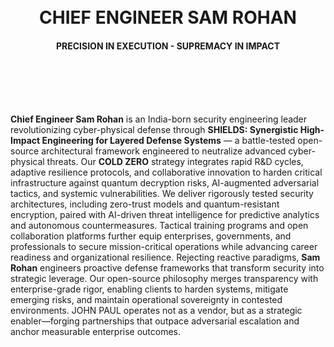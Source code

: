 <br><br><br><br>

<h1 align="center">CHIEF ENGINEER SAM ROHAN</h1>
<h4 align="center">PRECISION IN EXECUTION - SUPREMACY IN IMPACT</h4>

<br><br><br><br>


**Chief Engineer Sam Rohan** is an India-born security engineering leader revolutionizing cyber-physical defense through **SHIELDS: Synergistic High-Impact Engineering for Layered Defense Systems** — a battle-tested open-source architectural framework engineered to neutralize advanced cyber-physical threats. Our **COLD ZERO** strategy integrates rapid R&D cycles, adaptive resilience protocols, and collaborative innovation to harden critical infrastructure against quantum decryption risks, AI-augmented adversarial tactics, and systemic vulnerabilities. We deliver rigorously tested security architectures, including zero-trust models and quantum-resistant encryption, paired with AI-driven threat intelligence for predictive analytics and autonomous countermeasures. Tactical training programs and open collaboration platforms further equip enterprises, governments, and professionals to secure mission-critical operations while advancing career readiness and organizational resilience. Rejecting reactive paradigms, **Sam Rohan** engineers proactive defense frameworks that transform security into strategic leverage. Our open-source philosophy merges transparency with enterprise-grade rigor, enabling clients to harden systems, mitigate emerging risks, and maintain operational sovereignty in contested environments. JOHN PAUL operates not as a vendor, but as a strategic enabler—forging partnerships that outpace adversarial escalation and anchor measurable enterprise outcomes.  
 

<br><br><br><br><br><br><br><br>
 
